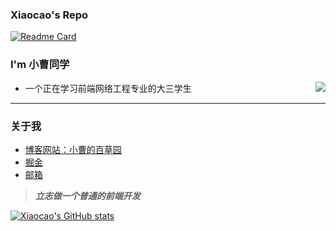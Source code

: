 ### Xiaocao's Repo
[![Readme Card](https://github-readme-stats.vercel.app/api/pin/?username=xiaocao12306&repo=MyBlog)](https://github.com/xiaocao12306/MyBlog)
<!---
xiaocao12306/xiaocao12306 is a ✨ special ✨ repository because its `README.md` (this file) appears on your GitHub profile.
You can click the Preview link to take a look at your changes.
--->
### I'm 小曹同学
<img align="right" src="https://pic-xiaocao123-1304191709.cos.ap-guangzhou.myqcloud.com/GitHub.jpg" />

- 一个正在学习前端网络工程专业的大三学生
-------- 
### 关于我
- [博客网站：小曹的百草园](https://www.xiaocao.cloud)
- [掘金](https://juejin.cn/user/3342149723885038)
- [邮箱](3027478654@qq.com)

> ***立志做一个普通的前端开发***

[![Xiaocao's GitHub stats](https://github-readme-stats.vercel.app/api?username=xiaocao12306&show_icons=true)](https://github.com/xiaocao12306/github-readme-stats)

